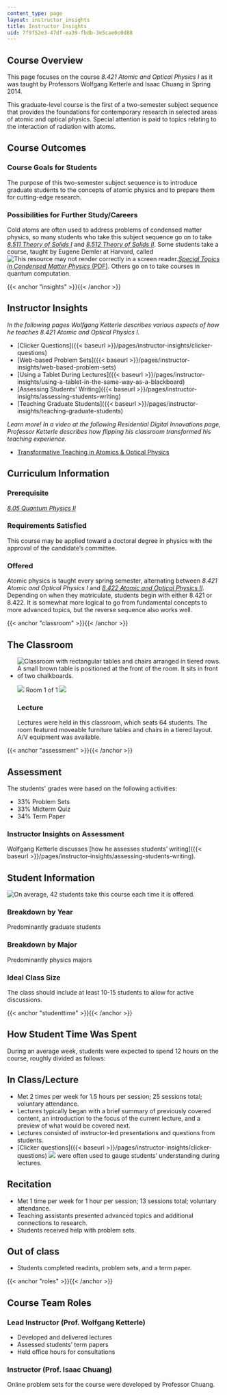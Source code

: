 ```yaml
---
content_type: page
layout: instructor_insights
title: Instructor Insights
uid: 7f9f52e3-47df-ea39-fbdb-3e5cae0c0d88
---
```


Course Overview
---------------

This page focuses on the course _8.421 Atomic and Optical Physics I_ as it was taught by Professors Wolfgang Ketterle and Isaac Chuang in Spring 2014.

This graduate-level course is the first of a two-semester subject sequence that provides the foundations for contemporary research in selected areas of atomic and optical physics. Special attention is paid to topics relating to the interaction of radiation with atoms.

Course Outcomes
---------------

### Course Goals for Students

The purpose of this two-semester subject sequence is to introduce graduate students to the concepts of atomic physics and to prepare them for cutting-edge research.

### Possibilities for Further Study/Careers

Cold atoms are often used to address problems of condensed matter physics, so many students who take this subject sequence go on to take [_8.511 Theory of Solids I_](/courses/8-511-theory-of-solids-i-fall-2004/) and [_8.512 Theory of Solids II_](/courses/8-512-theory-of-solids-ii-spring-2009/). Some students take a course, taught by Eugene Demler at Harvard, called ![This resource may not render correctly in a screen reader.](/images/inacessible.gif)[_Special Topics in Condensed Matter Physics_ (PDF)](http://cmt.harvard.edu/demler/TEACHING/p268r_2012.pdf). Others go on to take courses in quantum computation.

{{< anchor "insights" >}}{{< /anchor >}}

Instructor Insights
-------------------

_In the following pages Wolfgang Ketterle describes various aspects of how he teaches _8.421 Atomic and Optical Physics I_._

*   [Clicker Questions]({{< baseurl >}}/pages/instructor-insights/clicker-questions)
*   [Web-based Problem Sets]({{< baseurl >}}/pages/instructor-insights/web-based-problem-sets)
*   [Using a Tablet During Lectures]({{< baseurl >}}/pages/instructor-insights/using-a-tablet-in-the-same-way-as-a-blackboard)
*   [Assessing Students' Writing]({{< baseurl >}}/pages/instructor-insights/assessing-students-writing)
*   [Teaching Graduate Students]({{< baseurl >}}/pages/instructor-insights/teaching-graduate-students)

_Learn more! In a video at the following Residential Digital Innovations page, Professor Ketterle describes how flipping his classroom transformed his teaching experience._

*   [Transformative Teaching in Atomics & Optical Physics](https://openlearning.mit.edu/campus/digital-innovations/transformative-teaching-atomics-optical-physics)

Curriculum Information
----------------------

### Prerequisite

[_8.05 Quantum Physics II_](/courses/8-05-quantum-physics-ii-fall-2013/)

### Requirements Satisfied

This course may be applied toward a doctoral degree in physics with the approval of the candidate’s committee.

### Offered

Atomic physics is taught every spring semester, alternating between _8.421 Atomic and Optical Physics I_ and [_8.422 Atomic and Optical Physics II_](/courses/8-422-atomic-and-optical-physics-ii-spring-2013/). Depending on when they matriculate, students begin with either 8.421 or 8.422. It is somewhat more logical to go from fundamental concepts to more advanced topics, but the reverse sequence also works well.

{{< anchor "classroom" >}}{{< /anchor >}}

The Classroom
-------------

*   ![Classroom with rectangular tables and chairs arranged in tiered rows. A small brown table is positioned at the front of the room. It sits in front of two chalkboards.](BASEURL_PLACEHOLDER/resources/8-421_classroom-1)
    
    ![](/images/educator/classroom_prev_dim.png) Room 1 of 1 ![](/images/educator/classroom_next_dim.png)
    
    ### Lecture
    
    Lectures were held in this classroom, which seats 64 students. The room featured moveable furniture tables and chairs in a tiered layout. A/V equipment was available.
    

{{< anchor "assessment" >}}{{< /anchor >}}

Assessment
----------

The students' grades were based on the following activities:

- 33% Problem Sets
- 33% Midterm Quiz
- 34% Term Paper


### Instructor Insights on Assessment
Wolfgang Ketterle discusses [how he assesses students’ writing]({{< baseurl >}}/pages/instructor-insights/assessing-students-writing).

Student Information
-------------------

![On average, 42 students take this course each time it is offered.](BASEURL_PLACEHOLDER/resources/8-421_stat-students)

### Breakdown by Year

Predominantly graduate students

### Breakdown by Major

Predominantly physics majors

### Ideal Class Size

The class should include at least 10-15 students to allow for active discussions. 

{{< anchor "studenttime" >}}{{< /anchor >}}

How Student Time Was Spent
--------------------------

During an average week, students were expected to spend 12 hours on the course, roughly divided as follows:

In Class/Lecture
----------------

*   Met 2 times per week for 1.5 hours per session; 25 sessions total; voluntary attendance.
*   Lectures typically began with a brief summary of previously covered content, an introduction to the focus of the current lecture, and a preview of what would be covered next.
*   Lectures consisted of instructor-led presentations and questions from students.
*   [Clicker questions]({{< baseurl >}}/pages/instructor-insights/clicker-questions) ![](/images/educator/icon-question-clickq.png) were often used to gauge students’ understanding during lectures.

Recitation
----------

*   Met 1 time per week for 1 hour per session; 13 sessions total; voluntary attendance.
*   Teaching assistants presented advanced topics and additional connections to research.
*   Students received help with problem sets.

Out of class
------------

*   Students completed readints, problem sets, and a term paper.

{{< anchor "roles" >}}{{< /anchor >}}

Course Team Roles
-----------------

### Lead Instructor (Prof. Wolfgang Ketterle)

*   Developed and delivered lectures
*   Assessed students’ term papers
*   Held office hours for consultations

### Instructor (Prof. Isaac Chuang)

Online problem sets for the course were developed by Professor Chuang.